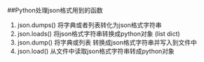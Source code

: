 ##Python处理json格式用到的函数
1. json.dumps() 将字典或者列表转化为json格式字符串
2. json.loads() 将json格式字符串转换成python对象 (list dict)
3. json.dump()  将字典或列表 转换成json格式字符串并写入到文件中
4. json.load()  从文件中读取json格式字符串转成python对象